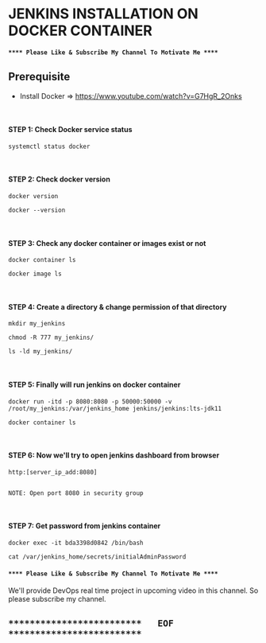 # JENKINS INSTALLATION ON DOCKER CONTAINER


#### `**** Please Like & Subscribe My Channel To Motivate Me ****`

## Prerequisite
- Install Docker => https://www.youtube.com/watch?v=G7HgR_2Onks

<br/>

#### STEP 1: Check Docker service status
```
systemctl status docker
```

<br/>

#### STEP 2: Check docker version

```
docker version

docker --version
```

<br/>

#### STEP 3: Check any docker container or images exist or not
```
docker container ls

docker image ls
```

<br/>

#### STEP 4: Create a directory & change permission of that directory
```
mkdir my_jenkins

chmod -R 777 my_jenkins/

ls -ld my_jenkins/
```

<br/>

#### STEP 5: Finally will run jenkins on docker container
```
docker run -itd -p 8080:8080 -p 50000:50000 -v /root/my_jenkins:/var/jenkins_home jenkins/jenkins:lts-jdk11

docker container ls
```

<br/>

#### STEP 6: Now we'll try to open jenkins dashboard from browser
```
http:[server_ip_add:8080]


NOTE: Open port 8080 in security group 
```

<br/>

#### STEP 7: Get password from jenkins container 
```
docker exec -it bda3398d0842 /bin/bash

cat /var/jenkins_home/secrets/initialAdminPassword
```


#### `**** Please Like & Subscribe My Channel To Motivate Me ****`


We'll provide DevOps real time project in upcoming video in this channel. So please subscribe my channel.

## `*************************   EOF   *************************`


